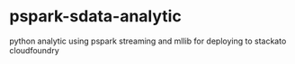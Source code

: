 # pspark-sdata-analytic
python analytic using pspark streaming and mllib for deploying to stackato cloudfoundry
